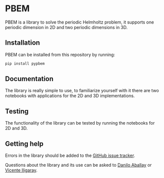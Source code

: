 # PBEM

PBEM is a library to solve the periodic Helmholtz problem, it supports one periodic dimension in 2D and two periodic dimensions in 3D. 

<!-- TODO -->
## Installation 
PBEM can be installed from this repository by running:
```bash
pip install pypbem
```

## Documentation
The library is really simple to use, to familiarize yourself with it there are two notebooks with applications for the 2D and 3D implementations.

## Testing
The functionality of the library can be tested by running the notebooks for 2D and 3D.

## Getting help
Errors in the library should be added to the [GitHub issue tracker](https://github.com/PBEM-IMT3810/issues).

Questions about the library and its use can be asked to [Danilo Aballay](danilo.aballay@uc.cl) or [Vicente Iligaray](vicente.iligaray@uc.cl).